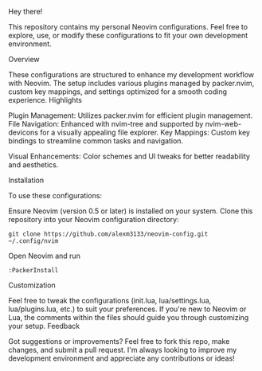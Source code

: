 Hey there! 

This repository contains my personal Neovim configurations. Feel free to explore, use, or modify these configurations to fit your own development environment.

Overview

These configurations are structured to enhance my development workflow with Neovim. The setup includes various plugins managed by packer.nvim, custom key mappings, and settings optimized for a smooth coding experience.
Highlights


Plugin Management: Utilizes packer.nvim for efficient plugin management.
File Navigation: Enhanced with nvim-tree and supported by nvim-web-devicons for a visually appealing file explorer.
Key Mappings: Custom key bindings to streamline common tasks and navigation.

Visual Enhancements: Color schemes and UI tweaks for better readability and aesthetics.

Installation

To use these configurations:

Ensure Neovim (version 0.5 or later) is installed on your system.
Clone this repository into your Neovim configuration directory:


    git clone https://github.com/alexm3133/neovim-config.git ~/.config/nvim

Open Neovim and run 
    
    :PackerInstall 

Customization

Feel free to tweak the configurations (init.lua, lua/settings.lua, lua/plugins.lua, etc.) to suit your preferences. If you're new to Neovim or Lua, the comments within the files should guide you through customizing your setup.
Feedback

Got suggestions or improvements? Feel free to fork this repo, make changes, and submit a pull request. I'm always looking to improve my development environment and appreciate any contributions or ideas!
